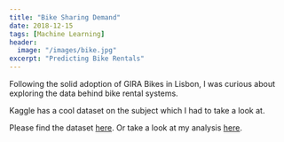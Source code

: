 ```yaml
---
title: "Bike Sharing Demand"
date: 2018-12-15
tags: [Machine Learning]
header:
  image: "/images/bike.jpg"
excerpt: "Predicting Bike Rentals"
---
```


Following the solid adoption of GIRA Bikes in Lisbon, I was curious about exploring the data behind bike rental systems.

Kaggle has a cool dataset on the subject which I had to take a look at.

Please find the dataset [here](https://github.com/Jorg3GF/Projects/blob/master/bikeshare.csv). Or take a look at my analysis [here](https://jorg3gf.github.io/Projects/BikeSharing.html).
